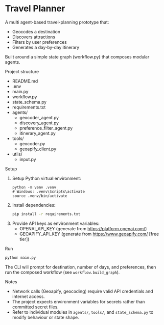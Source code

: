 # Travel Planner

A multi agent-based travel-planning prototype that:
- Geocodes a destination
- Discovers attractions
- Filters by user preferences
- Generates a day-by-day itinerary

Built around a simple state graph (workflow.py) that composes modular agents.

Project structure
- README.md
- .env
- main.py
- workflow.py
- state_schema.py
- requirements.txt
- agents/
  - geocoder_agent.py
  - discovery_agent.py
  - preference_filter_agent.py
  - itinerary_agent.py
- tools/
  - geocoder.py
  - geoapify_client.py
- utils/
  - input.py


Setup
1. Setup Python virtual environment:
    ```shs
    python -m venv .venv
    # Windows: .venv\Scripts\activate
    source .venv/bin/activate
    ```
2. Install dependencies:
   ```sh
   pip install -r requirements.txt
   ```
3. Provide API keys as environment variables:
   - OPENAI_API_KEY (generate from https://platform.openai.com/)
   - GEOAPIFY_API_KEY (generate from https://www.geoapify.com/ [free tier])

Run
```sh
python main.py
```
The CLI will prompt for destination, number of days, and preferences, then run the composed workflow (see `workflow.build_graph`).

Notes
- Network calls (Geoapify, geocoding) require valid API credentials and internet access.
- The project expects environment variables for secrets rather than committed secret files.
- Refer to individual modules in `agents/`, `tools/`, and `state_schema.py` to modify behaviour or state shape.

